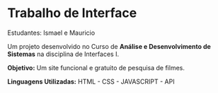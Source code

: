 # Trabalho de Interface
Estudantes: Ismael e Mauricio

Um projeto desenvolvido no Curso de **Análise e Desenvolvimento de Sistemas** na disciplina de Interfaces I.

**Objetivo:** Um site funcional e gratuito de pesquisa de filmes.

**Linguagens Utilizadas:** HTML - CSS - JAVASCRIPT - API
